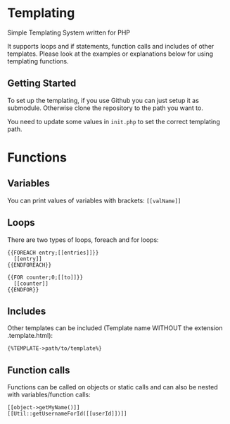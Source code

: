 # Templating

Simple Templating System written for PHP

It supports loops and if statements, function calls and includes of other templates. Please look at the examples or explanations below for using templating functions.

## Getting Started

To set up the templating, if you use Github you can just setup it as submodule. Otherwise clone the repository to the path you want to.

You need to update some values in ```init.php``` to set the correct templating path.

# Functions

## Variables

You can print values of variables with brackets: ```[[valName]]```

## Loops

There are two types of loops, foreach and for loops:

```
{{FOREACH entry;[[entries]]}}
  [[entry]]
{{ENDFOREACH}}
```

```
{{FOR counter;0;[[to]]}}
  [[counter]]
{{ENDFOR}}
```

## Includes

Other templates can be included (Template name WITHOUT the extension .template.html):

```
{%TEMPLATE->path/to/template%}
```

## Function calls

Functions can be called on objects or static calls and can also be nested with variables/function calls:

```
[[object->getMyName()]]
[[Util::getUsernameForId([[userId]])]]
```


